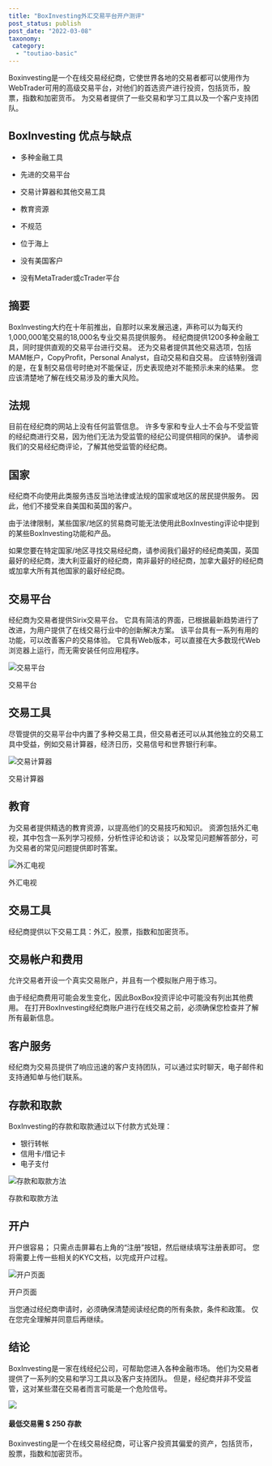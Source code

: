 ```yaml
---
title: "BoxInvesting外汇交易平台开户测评"
post_status: publish
post_date: "2022-03-08"
taxonomy:
 category: 
  - "toutiao-basic"
---
```


Boxinvesting是一个在线交易经纪商，它使世界各地的交易者都可以使用作为WebTrader可用的高级交易平台，对他们的首选资产进行投资，包括货币，股票，指数和加密货币。 为交易者提供了一些交易和学习工具以及一个客户支持团队。

## BoxInvesting 优点与缺点

- 多种金融工具

- 先进的交易平台

- 交易计算器和其他交易工具

- 教育资源

- 不规范

- 位于海上

- 没有美国客户

- 没有MetaTrader或cTrader平台


## 摘要

BoxInvesting大约在十年前推出，自那时以来发展迅速，声称可以为每天约1,000,000笔交易的18,000名专业交易员提供服务。 经纪商提供1200多种金融工具，同时提供直观的交易平台进行交易。 还为交易者提供其他交易选项，包括MAM帐户，CopyProfit，Personal Analyst，自动交易和自交易。 应该特别强调的是，在复制交易信号时绝对不能保证，历史表现绝对不能预示未来的结果。 您应该清楚地了解在线交易涉及的重大风险。

## 法规

目前在经纪商的网站上没有任何监管信息。 许多专家和专业人士不会与不受监管的经纪商进行交易，因为他们无法为受监管的经纪公司提供相同的保护。 请参阅我们的交易经纪商评论，了解其他受监管的经纪商。

## 国家

经纪商不向使用此类服务​​违反当地法律或法规的国家或地区的居民提供服务。 因此，他们不接受来自美国和英国的客户。

由于法律限制，某些国家/地区的贸易商可能无法使用此BoxInvesting评论中提到的某些BoxInvesting功能和产品。

如果您要在特定国家/地区寻找交易经纪商，请参阅我们最好的经纪商美国，英国最好的经纪商，澳大利亚最好的经纪商，南非最好的经纪商，加拿大最好的经纪商或加拿大所有其他国家的最好经纪商。

## 交易平台

经纪商为交易者提供Sirix交易平台。 它具有简洁的界面，已根据最新趋势进行了改进，为用户提供了在线交易行业中的创新解决方案。 该平台具有一系列有用的功能，可以改善客户的交易体验。 它具有Web版本，可以直接在大多数现代Web浏览器上运行，而无需安装任何应用程序。

![交易平台](https://cdn.fendou.la/funstoutiao/2020/12/BoxInvesting-Review-Trading-Platform.jpg "交易平台")

交易平台

## 交易工具

尽管提供的交易平台中内置了多种交易工具，但交易者还可以从其他独立的交易工具中受益，例如交易计算器，经济日历，交易信号和世界银行利率。

![交易计算器](https://cdn.fendou.la/funstoutiao/2020/12/Box-Investing-Review-Trading-Calculator-.jpg "交易计算器")

交易计算器

## 教育

为交易者提供精选的教育资源，以提高他们的交易技巧和知识。 资源包括外汇电视，其中包含一系列学习视频，分析性评论和访谈； 以及常见问题解答部分，可为交易者的常见问题提供即时答案。

![外汇电视](https://cdn.fendou.la/funstoutiao/2020/12/BoxInvesting-Review-Forex-TV.jpg "外汇电视")

外汇电视

## 交易工具

经纪商提供以下交易工具：外汇，股票，指数和加密货币。

## 交易帐户和费用

允许交易者开设一个真实交易账户，并且有一个模拟账户用于练习。

由于经纪商费用可能会发生变化，因此BoxBox投资评论中可能没有列出其他费用。 在打开BoxInvesting经纪商账户进行在线交易之前，必须确保您检查并了解所有最新信息。

## 客户服务

经纪商为交易员提供了响应迅速的客户支持团队，可以通过实时聊天，电子邮件和支持通知单与他们联系。

## 存款和取款

BoxInvesting的存款和取款通过以下付款方式处理：

- 银行转帐
- 信用卡/借记卡
- 电子支付

![存款和取款方法](https://cdn.fendou.la/funstoutiao/2020/12/BoxInvesting-Review-Deposit-and-Withdrawal-Methods-1024x94.jpg "存款和取款方法")

存款和取款方法

## 开户

开户很容易； 只需点击屏幕右上角的“注册”按钮，然后继续填写注册表即可。 您将需要上传一些相关的KYC文档，以完成开户过程。

![开户页面](https://cdn.fendou.la/funstoutiao/2020/12/Box-Investing-Review-Account-Opening-Page.jpg "开户页面")

开户页面

当您通过经纪商申请时，必须确保清楚阅读经纪商的所有条款，条件和政策。 仅在您完全理解并同意后再继续。

## 结论

BoxInvesting是一家在线经纪公司，可帮助您进入各种金融市场。 他们为交易者提供了一系列的交易和学习工具以及客户支持团队。 但是，经纪商并非不受监管，这对某些潜在交易者而言可能是一个危险信号。

![](https://cdn.fendou.la/funstoutiao/2020/12/BoxInvesting-Logo.png)

#### 最低交易需 **$ 250** 存款

Boxinvesting是一个在线交易经纪商，可让客户投资其偏爱的资产，包括货币，股票，指数和加密货币。
